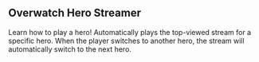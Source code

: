 ## Overwatch Hero Streamer

Learn how to play a hero! Automatically plays the top-viewed stream for a specific hero. When the player switches to another hero, the stream will automatically switch to the next hero.
